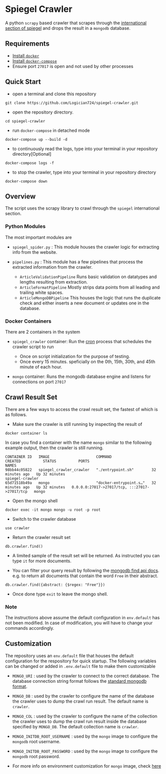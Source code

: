 # Spiegel Crawler
A python `scrapy` based crawler that scrapes through the [international section of spiegel](https://www.spiegel.de/international/) and drops the result in a `mongodb` database.

## Requirements
- [Install `docker`](https://docs.docker.com/engine/install/)
- [Install `docker-compose`](https://docs.docker.com/compose/install/)
- Ensure port `27017` is open and not used by other processes

## Quick Start
- open a terminal and clone this repository
```
git clone https://github.com/Logician724/spiegel-crawler.git 
```
- open the repository directory. 
```
cd spiegel-crawler
```
- run `docker-compose` in detached mode
```
docker-compose up --build -d  
```
- to continuously read the logs, type into your terminal in your repository directory[Optional]
```
docker-compose logs -f
```
- to stop the crawler, type into your terminal in your repository directory
```
docker-compose down
```

## Overview
The script uses the scrapy library to crawl through the `spiegel` international section.

### Python Modules
The most important modules are
- `spiegel_spider.py` : This module houses the crawler logic for extracting info from the website.
- `pipelines.py` : This module has a few pipelines that process the extracted information from the crawler.

    - `ArticleValidationPipeline` Runs basic validation on datatypes and lengths resulting from extraction.
    - `ArticleFormatPipeline` Mostly strips data points from all leading and trailing white spaces.
    - `ArticleMongoDBPipeline` This houses the logic that runs the duplicate check and either inserts a new document or updates one in the database.

### Docker Containers
There are 2 containers in the system

- `spiegel_crawler` container: Run the [cron](https://wiki.debian.org/cron) process that schedules the crawler script to run

    - Once on script initialization for the purpose of testing.
    - Once every 15 minutes. speficially on the 0th, 15th, 30th, and 45th minute of each hour.
- `mongo` container: Runs the mongodb database engine and listens for connections on port `27017` 

## Crawl Result Set

There are a few ways to access the crawl result set, the fastest of which is as follows.
- Make sure the crawler is still running by inspecting the result of
```
docker container ls
```
In case you find a container with the name `mongo` similar to the following example output, then the crawler is still running.
```
CONTAINER ID   IMAGE                     COMMAND                  CREATED          STATUS          PORTS                                           NAMES
98bb44c05822   spiegel_crawler_crawler   "./entrypoint.sh"        32 minutes ago   Up 32 minutes                                                   spiegel-crawler
65d71518b49a   mongo                     "docker-entrypoint.s…"   32 minutes ago   Up 32 minutes   0.0.0.0:27017->27017/tcp, :::27017->27017/tcp   mongo
```
- Open the mongo shell
```
docker exec -it mongo mongo -u root -p root
```
- Switch to the crawler database
```
use crawler
```
- Return the crawler result set
```
db.crawler.find()
```
- A limited sample of the result set will be returned. As instructed you can type `it` for more documents.

- You can filter your query result by following the [mongodb find api docs](https://docs.mongodb.com/manual/reference/method/db.collection.find/). e.g. to return all documents that contain the word `Free` in their abstract.

```
db.crawler.find({abstract: {$regex: "Free"}})
```
- Once done type `exit` to leave the mongo shell.

### Note
The instructions above assume the default configuration in `env.default` has not been modified. In case of modification, you will have to change your commands accordingly.

## Customization

The repository uses an `env.default` file that houses the default configuration for the respository for quick startup. The following variables can be changed or added in `.env.default` file to make them customizable

- `MONGO_URI` : used by the crawler to connect to the correct database. The database connection string format follows the [standard mongodb format](https://docs.mongodb.com/manual/reference/connection-string/).

- `MONGO_DB` : used by the crawler to configure the name of the database the crawler uses to dump the crawl run result. The default name is `crawler`.

- `MONGO_COL` : used by the crawler to configure the name of the collection the crawler uses to dump the crawl run result inside the database specified by `MONGO_DB`. The default collection name is `crawler`.

- `MONGO_INITDB_ROOT_USERNAME` : used by the `mongo` image to configure the `mongodb` root username.

- `MONGO_INITDB_ROOT_PASSWORD` : used by the `mongo` image to configure the `mongodb` root password.

- For more info on environment customization for `mongo` image, check [here](https://hub.docker.com/_/mongo/)
